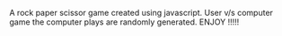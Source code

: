 A rock paper scissor game created using javascript.
User v/s computer game the computer plays are randomly generated.
ENJOY !!!!!

